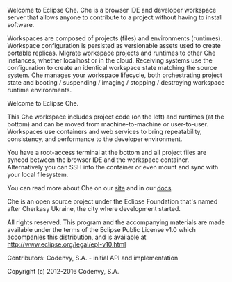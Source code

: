 Welcome to Eclipse Che. Che is a browser IDE and developer workspace server that allows anyone to contribute to a project without having to install software.

Workspaces are composed of projects (files) and environments (runtimes). Workspace configuration is persisted as versionable assets used to create portable replicas. Migrate workspace projects and runtimes to other Che instances, whether localhost or in the cloud. Receiving systems use the configuration to create an identical workspace state matching the source system. Che manages your workspace lifecycle, both orchestrating project state and booting / suspending / imaging / stopping / destroying workspace runtime environments.

Welcome to Eclipse Che. 

This Che workspace includes project code (on the left) and runtimes (at the bottom) and can be moved from machine-to-machine or user-to-user. Workspaces use containers and web services to bring repeatability, consistency, and performance to the developer environment.

You have a root-access terminal at the bottom and all project files are synced between the browser IDE and the workspace container. Alternatively you can SSH into the container or even mount and sync with your local filesystem.

You can read more about Che on our [site](https://eclipse.org/che/) and in our [docs](https://eclipse-che.readme.io/docs/). 

Che is an open source project under the Eclipse Foundation that's named after Cherkasy Ukraine, the city where development started.

All rights reserved. This program and the accompanying materials
are made available under the terms of the Eclipse Public License v1.0
which accompanies this distribution, and is available at
http://www.eclipse.org/legal/epl-v10.html

Contributors:
   Codenvy, S.A. - initial API and implementation

Copyright (c) 2012-2016 Codenvy, S.A.

